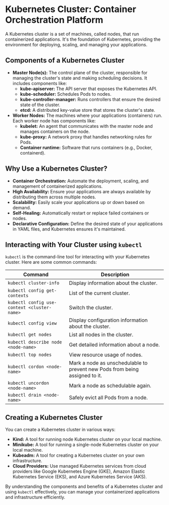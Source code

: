 # Kubernetes Cluster: Container Orchestration Platform

A Kubernetes cluster is a set of machines, called nodes, that run containerized applications. It's the foundation of Kubernetes, providing the environment for deploying, scaling, and managing your applications.

## Components of a Kubernetes Cluster

* **Master Node(s):** The control plane of the cluster, responsible for managing the cluster's state and making scheduling decisions. It includes components like:
    * **kube-apiserver:** The API server that exposes the Kubernetes API.
    * **kube-scheduler:** Schedules Pods to nodes.
    * **kube-controller-manager:**  Runs controllers that ensure the desired state of the cluster.
    * **etcd:** A distributed key-value store that stores the cluster's state.
* **Worker Nodes:** The machines where your applications (containers) run. Each worker node has components like:
    * **kubelet:** An agent that communicates with the master node and manages containers on the node.
    * **kube-proxy:**  A network proxy that handles networking rules for Pods.
    * **Container runtime:**  Software that runs containers (e.g., Docker, containerd).

## Why Use a Kubernetes Cluster?

* **Container Orchestration:** Automate the deployment, scaling, and management of containerized applications.
* **High Availability:**  Ensure your applications are always available by distributing them across multiple nodes.
* **Scalability:** Easily scale your applications up or down based on demand.
* **Self-Healing:** Automatically restart or replace failed containers or nodes.
* **Declarative Configuration:** Define the desired state of your applications in YAML files, and Kubernetes ensures it's maintained.

## Interacting with Your Cluster using `kubectl`

`kubectl` is the command-line tool for interacting with your Kubernetes cluster. Here are some common commands:

| Command | Description |
|---|---|
| `kubectl cluster-info` | Display information about the cluster. |
| `kubectl config get-contexts` | List of the current cluster. |
| `kubectl config use-context <cluster-name>` | Switch the cluster. |
| `kubectl config view` | Display configuration information about the cluster. |
| `kubectl get nodes` | List all nodes in the cluster. |
| `kubectl describe node <node-name>` | Get detailed information about a node. |
| `kubectl top nodes` | View resource usage of nodes. |
| `kubectl cordon <node-name>` | Mark a node as unschedulable to prevent new Pods from being assigned to it. |
| `kubectl uncordon <node-name>` | Mark a node as schedulable again. |
| `kubectl drain <node-name>` | Safely evict all Pods from a node. |


## Creating a Kubernetes Cluster

You can create a Kubernetes cluster in various ways:

* **Kind:** A tool for running node Kubernetes cluster on your local machine.
* **Minikube:** A tool for running a single-node Kubernetes cluster on your local machine.
* **Kubeadm:** A tool for creating a Kubernetes cluster on your own infrastructure.
* **Cloud Providers:**  Use managed Kubernetes services from cloud providers like Google Kubernetes Engine (GKE), Amazon Elastic Kubernetes Service (EKS), and Azure Kubernetes Service (AKS).

By understanding the components and benefits of a Kubernetes cluster and using `kubectl` effectively, you can manage your containerized applications and infrastructure efficiently.